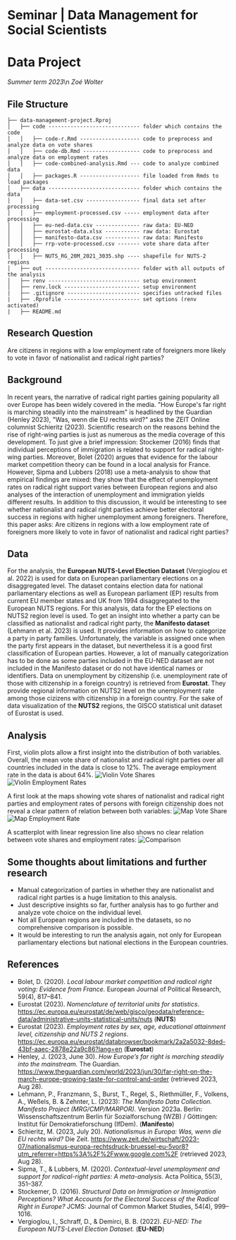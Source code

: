 # Seminar | Data Management for Social Scientists 
# Data Project 

*Summer term 2023*\n
*Zoé Wolter*

## File Structure

```
├── data-management-project.Rproj
│   ├── code ----------------------------- folder which contains the code
│   │   ├── code-r.Rmd ------------------- code to preprocess and analyze data on vote shares 
│   │   ├── code-db.Rmd ------------------ code to preprocess and analyze data on employment rates
│   │   ├── code-combined-analysis.Rmd --- code to analyze combined data
│   │   ├── packages.R ------------------- file loaded from Rmds to load packages 
│   ├── data ----------------------------- folder which contains the data
│   │   ├── data-set.csv ----------------- final data set after processing 
│   │   ├── employment-processed.csv ----- employment data after processing 
│   │   ├── eu-ned-data.csv -------------- raw data: EU-NED
│   │   ├── eurostat-data.xlsx ----------- raw data: Eurostat
│   │   ├── manifesto-data.csv ----------- raw data: Manifesto
│   │   ├── rrp-vote-processed.csv ------- vote share data after processing
│   │   ├── NUTS_RG_20M_2021_3035.shp ---- shapefile for NUTS-2 regions
│   ├── out ------------------------------ folder with all outputs of the analysis
│   ├── renv ----------------------------- setup environment 
│   ├── renv.lock ------------------------ setup environment 
|   ├── .gitignore ----------------------- specifies untracked files 
|   ├── .Rprofile ------------------------ set options (renv activated)
|   ├── README.md
```

## Research Question
Are citizens in regions with a low employment rate of foreigners more likely to vote in favor of nationalist and radical right parties?

## Background
In recent years, the narrative of radical right parties gaining popularity all over Europe has been widely covered in the media. "How Europe's far right is marching steadily into the mainstream" is headlined by the Guardian (Henley 2023), "Was, wenn die EU rechts wird?" asks the ZEIT Online columnist Schieritz (2023). Scientific research on the reasons behind the rise of right-wing parties is just as numerous as the media coverage of this development. To just give a brief impression: Stockemer (2016) finds that individual perceptions of immigration is related to support for radical right-wing parties. Moreover, Bolet (2020) argues that evidence for the labour market competition theory can be found in a local analysis for France. However, Sipma and Lubbers (2018) use a meta-analysis to show that empirical findings are mixed: they show that the effect of unemployment rates on radical right support varies between European regions and also analyses of the interaction of unemployment and immigration yields different results. In addition to this discussion, it would be interesting to see whether nationalist and radical right parties achieve better electoral success in regions with higher unemployment among foreigners. Therefore, this paper asks: Are citizens in regions with a low employment rate of foreigners more likely to vote in favor of nationalist and radical right parties?

## Data
For the analysis, the **European NUTS-Level Election Dataset** (Vergioglou et al. 2022) is used for data on European parliamentary elections on a disaggregated level. The dataset contains election data for national parliamentary elections as well as European parliament (EP) results from current EU member states and UK from 1994 disaggregated to the European NUTS regions. For this analysis, data for the EP elections on NUTS2 region level is used. To get an insight into whether a party can be classified as nationalist and radical right party, the **Manifesto dataset** (Lehmann et al. 2023) is used. It provides information on how to categorize a party in party families. Unfortunately, the variable is assigned once when the party first appears in the dataset, but nevertheless it is a good first classification of European parties. However, a lot of manually categorization has to be done as some parties included in the EU-NED dataset are not included in the Manifesto dataset or do not have identical names or identifiers. Data on unemployment by citizenship (i.e. unemployment rate of those with citizenship in a foreign country) is retrieved from **Eurostat**. They provide regional information on NUTS2 level on the unemployment rate among those cizizens with citizenship in a foreign country. For the sake of data visualization of the **NUTS2** regions, the GISCO statistical unit dataset of Eurostat is used.

## Analysis

First, violin plots allow a first insight into the distribution of both variables. Overall, the mean vote share of nationalist and radical right parties over all countries included in the data is close to 12%. The average employment rate in the data is about 64%.
![Violin Vote Shares](https://github.com/ZoeWolter/data-management-project/blob/main/out/vote-shares-rrp.png?raw=true)
![Violin Employment Rates](https://github.com/ZoeWolter/data-management-project/blob/main/out/employment-rates.png?raw=true)

A first look at the maps showing vote shares of nationalist and radical right parties and employment rates of persons with foreign citizenship does not reveal a clear pattern of relation between both variables:
![Map Vote Share](https://github.com/ZoeWolter/data-management-project/blob/main/out/vote-shares-rrp-map.png?raw=true)
![Map Employment Rate](https://github.com/ZoeWolter/data-management-project/blob/main/out/employment-rates-map.png?raw=true)

A scatterplot with linear regression line also shows no clear relation between vote shares and employment rates:
![Comparison](https://github.com/ZoeWolter/data-management-project/blob/main/out/employment-voteshares.png?raw=true)

## Some thoughts about limitations and further research
- Manual categorization of parties in whether they are nationalist and radical right parties is a huge limitation to this analysis.
- Just descriptive insights so far, further analysis has to go further and analyze vote choice on the individual level. 
- Not all European regions are included in the datasets, so no comprehensive comparison is possible.
- It would be interesting to run the analysis again, not only for European parliamentary elections but national elections in the European countries. 

## References
- Bolet, D. (2020). *Local labour market competition and radical right voting: Evidence from France.* European Journal of Political Research, 59(4), 817–841. 
- Eurostat (2023). *Nomenclature of territorial units for statistics*. https://ec.europa.eu/eurostat/de/web/gisco/geodata/reference-data/administrative-units-statistical-units/nuts (**NUTS**)
- Eurostat (2023). *Employment rates by sex, age, educational attainment level, citizenship and NUTS 2 regions*. https://ec.europa.eu/eurostat/databrowser/bookmark/2a2a5032-8ded-43bf-aaec-2878e22a9c86?lang=en (**Eurostat**)
- Henley, J. (2023, June 30). *How Europe’s far right is marching steadily into the mainstream.* The Guardian. https://www.theguardian.com/world/2023/jun/30/far-right-on-the-march-europe-growing-taste-for-control-and-order (retrieved 2023, Aug 28).
- Lehmann, P., Franzmann, S., Burst, T., Regel, S., Riethmüller, F., Volkens, A., Weßels, B. & Zehnter, L. (2023): *The Manifesto Data Collection. Manifesto Project (MRG/CMP/MARPOR).* Version 2023a. Berlin: Wissenschaftszentrum Berlin für Sozialforschung (WZB) / Göttingen: Institut für Demokratieforschung (IfDem). (**Manifesto**)
- Schieritz, M. (2023, July 20). *Nationalismus in Europa: Was, wenn die EU rechts wird?* Die Zeit. https://www.zeit.de/wirtschaft/2023-07/nationalismus-europa-rechtsdruck-bruessel-eu-5vor8?utm_referrer=https%3A%2F%2Fwww.google.com%2F (retrieved 2023, Aug 28).
- Sipma, T., & Lubbers, M. (2020). *Contextual-level unemployment and support for radical-right parties: A meta-analysis.* Acta Politica, 55(3), 351–387.
- Stockemer, D. (2016). *Structural Data on Immigration or Immigration Perceptions? What Accounts for the Electoral Success of the Radical Right in Europe?* JCMS: Journal of Common Market Studies, 54(4), 999–1016.
- Vergioglou, I., Schraff, D., & Demirci, B. B. (2022). *EU-NED: The European NUTS-Level Election Dataset.* (**EU-NED**)


